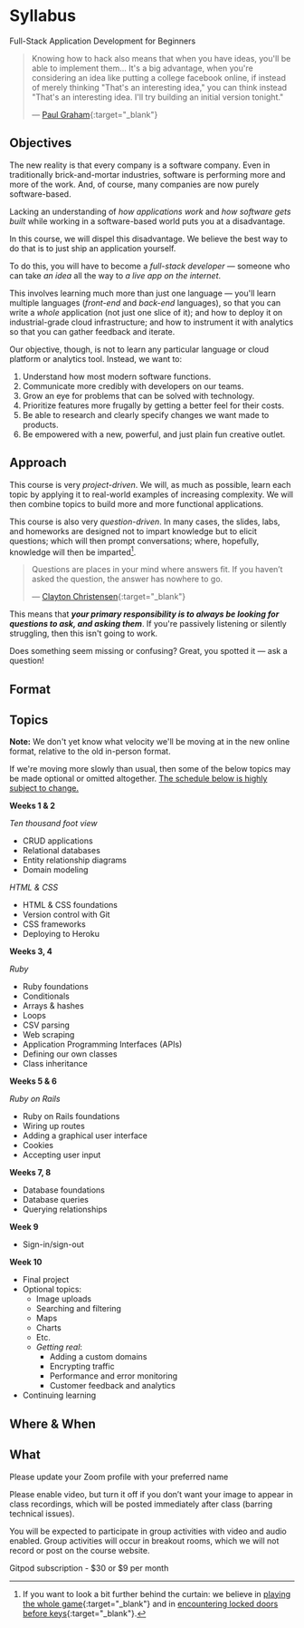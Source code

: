 # Syllabus

<p class="lead font-italic">Full-Stack Application Development for Beginners</p>

> Knowing how to hack also means that when you have ideas, you'll be able to implement them... It's a big advantage, when you're considering an idea like putting a college facebook online, if instead of merely thinking "That's an interesting idea," you can think instead "That's an interesting idea. I'll try building an initial version tonight."
>
> — [Paul Graham](http://paulgraham.com/startupideas.html){:target="_blank"}

## Objectives

The new reality is that every company is a software company. Even in traditionally brick-and-mortar industries, software is performing more and more of the work. And, of course, many companies are now purely software-based.

Lacking an understanding of _how applications work_ and _how software gets built_ while working in a software-based world puts you at a disadvantage.

In this course, we will dispel this disadvantage. We believe the best way to do that is to just ship an application yourself.

To do this, you will have to become a _full-stack developer_ — someone who can take _an idea_ all the way to _a live app on the internet_.

This involves learning much more than just one language — you'll learn multiple languages (_front-end_ and _back-end_ languages), so that you can write a _whole_ application (not just one slice of it); and how to deploy it on industrial-grade cloud infrastructure; and how to instrument it with analytics so that you can gather feedback and iterate.

Our objective, though, is not to learn any particular language or cloud platform or analytics tool. Instead, we want to:

 1. Understand how most modern software functions.
 2. Communicate more credibly with developers on our teams.
 3. Grow an eye for problems that can be solved with technology.
 4. Prioritize features more frugally by getting a better feel for their costs.
 5. Be able to research and clearly specify changes we want made to products.
 6. Be empowered with a new, powerful, and just plain fun creative outlet.

## Approach

This course is very _project-driven_. We will, as much as possible, learn each topic by applying it to real-world examples of increasing complexity. We will then combine topics to build more and more functional applications.

This course is also very _question-driven_. In many cases, the slides, labs, and homeworks are designed not to impart knowledge but to elicit questions; which will then prompt conversations; where, hopefully, knowledge will then be imparted[^behind_the_curtain].

[^behind_the_curtain]: If you want to look a bit further behind the curtain: we believe in [playing the whole game](https://www.gse.harvard.edu/news/uk/09/01/education-bat-seven-principles-educators){:target="_blank"} and in [encountering locked doors before keys](https://mkremins.github.io/blog/doors-headaches-intellectual-need/){:target="_blank"}.

> Questions are places in your mind where answers fit. If you haven’t asked the question, the answer has nowhere to go.
>
> — [Clayton Christensen](https://twitter.com/claychristensen/status/231411154050748416?s=20){:target="_blank"}

This means that _**your primary responsibility is to always be looking for questions to ask, and asking them**_. If you're passively listening or silently struggling, then this isn't going to work.

Does something seem missing or confusing? Great, you spotted it — ask a question!

## Format





## Topics

**Note:** We don't yet know what velocity we'll be moving at in the new online format, relative to the old in-person format.

If we're moving more slowly than usual, then some of the below topics may be made optional or omitted altogether. <u>The schedule below is highly subject to change.</u>

**Weeks 1 & 2**

_Ten thousand foot view_

 - CRUD applications
 - Relational databases
 - Entity relationship diagrams
 - Domain modeling

_HTML & CSS_

 - HTML & CSS foundations
 - Version control with Git
 - CSS frameworks
 - Deploying to Heroku

**Weeks 3, 4**

_Ruby_

 - Ruby foundations
 - Conditionals
 - Arrays & hashes
 - Loops
 - CSV parsing
 - Web scraping
 - Application Programming Interfaces (APIs)
 - Defining our own classes
 - Class inheritance

**Weeks 5 & 6**

_Ruby on Rails_

 - Ruby on Rails foundations
 - Wiring up routes
 - Adding a graphical user interface
 - Cookies
 - Accepting user input

**Weeks 7, 8**

 - Database foundations
 - Database queries
 - Querying relationships

**Week 9**

 - Sign-in/sign-out

**Week 10**

 - Final project
 - Optional topics:
    - Image uploads
    - Searching and filtering
    - Maps
    - Charts
    - Etc.
    - _Getting real_:
        - Adding a custom domains
        - Encrypting traffic
        - Performance and error monitoring
        - Customer feedback and analytics
 - Continuing learning

## Where & When





## What



Please update your Zoom profile with your preferred name

Please enable video, but turn it off if you don’t want your image to appear in class recordings, which will be posted immediately after class (barring technical issues).

You will be expected to participate in group activities with video and audio enabled. Group activities will occur in breakout rooms, which we will not record or post on the course website.

Gitpod subscription - $30 or $9 per month
